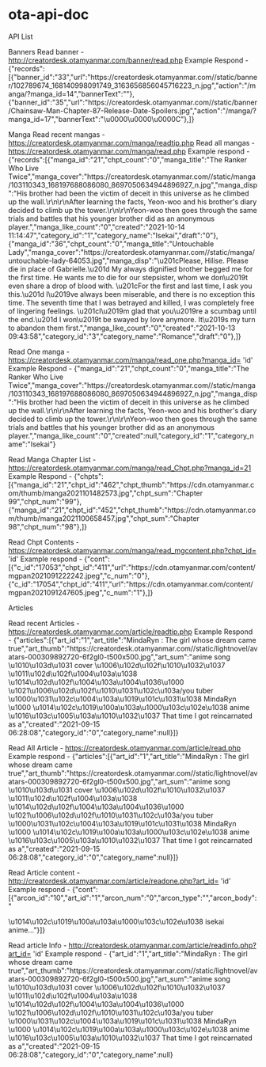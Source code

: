 # ota-api-doc

API List

Banners 
Read banner - http://creatordesk.otamyanmar.com/banner/read.php
Example Respond - {"records":[{"banner_id":"33","url":"https:\/\/creatordesk.otamyanmar.com\/\/static\/banner\/102789674_168140998091749_3163656856045716223_n.jpg","action":"\/manga\/?manga_id=14","bannerText":""},{"banner_id":"35","url":"https:\/\/creatordesk.otamyanmar.com\/\/static\/banner\/Chainsaw-Man-Chapter-87-Release-Date-Spoilers.jpg","action":"\/manga\/?manga_id=17","bannerText":"\u0000\u0000\u0000C"},]}

Manga
Read recent mangas - https://creatordesk.otamyanmar.com/manga/readtip.php
Read all mangas    - https://creatordesk.otamyanmar.com/manga/read.php
Example respond    - {"records":[{"manga_id":"21","chpt_count":"0","manga_title":"The Ranker Who Live Twice","manga_cover":"https:\/\/creatordesk.otamyanmar.com\/\/static\/manga\/103110343_168197688086080_8697050634944896927_n.jpg","manga_disp":"His brother had been the victim of deceit in this universe as he climbed up the wall.\r\n\r\nAfter learning the facts, Yeon-woo and his brother's diary decided to climb up the tower.\r\n\r\nYeon-woo then goes through the same trials and battles that his younger brother did as an anonymous player.","manga_like_count":"0","created":"2021-10-14 11:14:47","category_id":"1","category_name":"Isekai","draft":"0"},{"manga_id":"36","chpt_count":"0","manga_title":"Untouchable Lady","manga_cover":"https:\/\/creatordesk.otamyanmar.com\/\/static\/manga\/untouchable-lady-64053.jpg","manga_disp":"\u201cPlease, Hilise. Please die in place of Gabrielle.\u201d My always dignified brother begged me for the first time. He wants me to die for our stepsister, whom we don\u2019t even share a drop of blood with. \u201cFor the first and last time, I ask you this.\u201d I\u2019ve always been miserable, and there is no exception this time. The seventh time that I was betrayed and killed, I was completely free of lingering feelings. \u201cI\u2019m glad that you\u2019re a scumbag until the end.\u201d I won\u2019t be swayed by love anymore. It\u2019s my turn to abandon them first.","manga_like_count":"0","created":"2021-10-13 09:43:58","category_id":"3","category_name":"Romance","draft":"0"},]}

Read One manga - https://creatordesk.otamyanmar.com/manga/read_one.php?manga_id= 'id' 
Example Respond - {"manga_id":"21","chpt_count":"0","manga_title":"The Ranker Who Live Twice","manga_cover":"https:\/\/creatordesk.otamyanmar.com\/\/static\/manga\/103110343_168197688086080_8697050634944896927_n.jpg","manga_disp":"His brother had been the victim of deceit in this universe as he climbed up the wall.\r\n\r\nAfter learning the facts, Yeon-woo and his brother's diary decided to climb up the tower.\r\n\r\nYeon-woo then goes through the same trials and battles that his younger brother did as an anonymous player.","manga_like_count":"0","created":null,"category_id":"1","category_name":"Isekai"}

Read Manga Chapter List - https://creatordesk.otamyanmar.com/manga/read_Chpt.php?manga_id=21
Example Respond - {"chpts":[{"manga_id":"21","chpt_id":"462","chpt_thumb":"https:\/\/cdn.otamyanmar.com\/thumb\/manga2021101482573.jpg","chpt_sum":"Chapter 99","chpt_num":"99"},{"manga_id":"21","chpt_id":"452","chpt_thumb":"https:\/\/cdn.otamyanmar.com\/thumb\/manga2021100658457.jpg","chpt_sum":"Chapter 98","chpt_num":"98"},]}

Read Chpt Contents - https://creatordesk.otamyanmar.com/manga/read_mgcontent.php?chpt_id= 'id'
Example respond  - {"cont":[{"c_id":"17053","chpt_id":"411","url":"https:\/\/cdn.otamyanmar.com\/content\/mgpan2021091222242.jpeg","c_num":"0"},{"c_id":"17054","chpt_id":"411","url":"https:\/\/cdn.otamyanmar.com\/content\/mgpan2021091247605.jpeg","c_num":"1"},]}


Articles

Read recent Articles - https://creatordesk.otamyanmar.com/article/readtip.php
Example Respond - {"articles":[{"art_id":"1","art_title":"MindaRyn : The girl whose dream came true","art_thumb":"https:\/\/creatordesk.otamyanmar.com\/\/static\/lightnovel\/avatars-000309892720-6f2gl0-t500x500.jpg","art_sum":"anime song \u1010\u103d\u1031 cover \u1006\u102d\u102f\u1010\u1032\u1037 \u1011\u102d\u102f\u1004\u103a\u1038 \u1014\u102d\u102f\u1004\u103a\u1004\u1036\u1000 \u1021\u1006\u102d\u102f\u1010\u1031\u102c\u103a\/you tuber \u1000\u1031\u102c\u1004\u103a\u1019\u101c\u1031\u1038 MindaRyn \u1000 \u1014\u102c\u1019\u100a\u103a\u1000\u103c\u102e\u1038 anime \u1016\u103c\u1005\u103a\u1010\u1032\u1037 That time I got reincarnated as a","created":"2021-09-15 06:28:08","category_id":"0","category_name":null}]}

Read All Article - https://creatordesk.otamyanmar.com/article/read.php
Example respond - 
{"articles":[{"art_id":"1","art_title":"MindaRyn : The girl whose dream came true","art_thumb":"https:\/\/creatordesk.otamyanmar.com\/\/static\/lightnovel\/avatars-000309892720-6f2gl0-t500x500.jpg","art_sum":"anime song \u1010\u103d\u1031 cover \u1006\u102d\u102f\u1010\u1032\u1037 \u1011\u102d\u102f\u1004\u103a\u1038 \u1014\u102d\u102f\u1004\u103a\u1004\u1036\u1000 \u1021\u1006\u102d\u102f\u1010\u1031\u102c\u103a\/you tuber \u1000\u1031\u102c\u1004\u103a\u1019\u101c\u1031\u1038 MindaRyn \u1000 \u1014\u102c\u1019\u100a\u103a\u1000\u103c\u102e\u1038 anime \u1016\u103c\u1005\u103a\u1010\u1032\u1037 That time I got reincarnated as a","created":"2021-09-15 06:28:08","category_id":"0","category_name":null}]}

Read Article content - http://creatordesk.otamyanmar.com/article/readone.php?art_id= 'id' 
Example respond - {"cont":[{"arcon_id":"10","art_id":"1","arcon_num":"0","arcon_type":"","arcon_body":"<p>\u1014\u102c\u1019\u100a\u103a\u1000\u103c\u102e\u1038 isekai anime..."}]}
  
Read article Info - http://creatordesk.otamyanmar.com/article/readinfo.php?art_id= 'id'
Example respond - {"art_id":"1","art_title":"MindaRyn : The girl whose dream came true","art_thumb":"https:\/\/creatordesk.otamyanmar.com\/\/static\/lightnovel\/avatars-000309892720-6f2gl0-t500x500.jpg","art_sum":"anime song \u1010\u103d\u1031 cover \u1006\u102d\u102f\u1010\u1032\u1037 \u1011\u102d\u102f\u1004\u103a\u1038 \u1014\u102d\u102f\u1004\u103a\u1004\u1036\u1000 \u1021\u1006\u102d\u102f\u1010\u1031\u102c\u103a\/you tuber \u1000\u1031\u102c\u1004\u103a\u1019\u101c\u1031\u1038 MindaRyn \u1000 \u1014\u102c\u1019\u100a\u103a\u1000\u103c\u102e\u1038 anime \u1016\u103c\u1005\u103a\u1010\u1032\u1037 That time I got reincarnated as a","created":"2021-09-15 06:28:08","category_id":"0","category_name":null}
  
